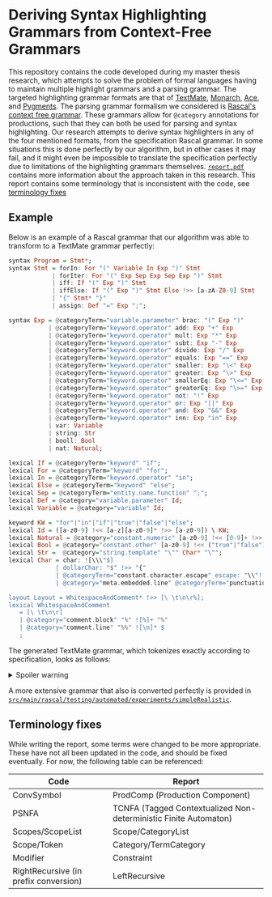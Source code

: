 # Deriving Syntax Highlighting Grammars from Context-Free Grammars

This repository contains the code developed during my master thesis research, which attempts to solve the problem of formal languages having to maintain multiple highlight grammars and a parsing grammar. The targeted highlighting grammar formats are that of [TextMate](https://macromates.com/manual/en/language_grammars), [Monarch](https://microsoft.github.io/monaco-editor/monarch.html), [Ace](https://ace.c9.io/#nav=higlighter), and [Pygments](https://pygments.org/docs/lexerdevelopment/). The parsing grammar formalism we considered is [Rascal's context free grammar](https://www.rascal-mpl.org/docs/Rascal/Declarations/SyntaxDefinition/). These grammars allow for `@category` annotations for productions, such that they can both be used for parsing and syntax highlighting. Our research attempts to derive syntax highlighters in any of the four mentioned formats, from the specification Rascal grammar. In some situations this is done perfectly by our algorithm, but in other cases it may fail, and it might even be impossible to translate the specification perfectly due to limitations of the highlighting grammars themselves. [`report.pdf`](report.pdf) contains more information about the approach taken in this research. This report contains some terminology that is inconsistent with the code, see [terminology fixes](#)

## Example 

Below is an example of a Rascal grammar that our algorithm was able to transform to a TextMate grammar perfectly:

```haskell
syntax Program = Stmt*;
syntax Stmt = forIn: For "(" Variable In Exp ")" Stmt
            | forIter: For "(" Exp Sep Exp Sep Exp ")" Stmt
            | iff: If "(" Exp ")" Stmt
            | iffElse: If "(" Exp ")" Stmt Else !>> [a-zA-Z0-9] Stmt
            | "{" Stmt* "}"
            | assign: Def "=" Exp ";";

syntax Exp = @categoryTerm="variable.parameter" brac: "(" Exp ")"
           | @categoryTerm="keyword.operator" add: Exp "+" Exp
           | @categoryTerm="keyword.operator" mult: Exp "*" Exp
           | @categoryTerm="keyword.operator" subt: Exp "-" Exp
           | @categoryTerm="keyword.operator" divide: Exp "/" Exp
           | @categoryTerm="keyword.operator" equals: Exp "==" Exp
           | @categoryTerm="keyword.operator" smaller: Exp "\<" Exp
           | @categoryTerm="keyword.operator" greater: Exp "\>" Exp
           | @categoryTerm="keyword.operator" smallerEq: Exp "\<=" Exp
           | @categoryTerm="keyword.operator" greaterEq: Exp "\>=" Exp
           | @categoryTerm="keyword.operator" not: "!" Exp
           | @categoryTerm="keyword.operator" or: Exp "||" Exp
           | @categoryTerm="keyword.operator" and: Exp "&&" Exp
           | @categoryTerm="keyword.operator" inn: Exp "in" Exp
           | var: Variable
           | string: Str
           | booll: Bool
           | nat: Natural;

lexical If = @categoryTerm="keyword" "if";
lexical For = @categoryTerm="keyword" "for";
lexical In = @categoryTerm="keyword.operator" "in";
lexical Else = @categoryTerm="keyword" "else";
lexical Sep = @categoryTerm="entity.name.function" ";";
lexical Def = @category="variable.parameter" Id;
lexical Variable = @category="variable" Id;

keyword KW = "for"|"in"|"if"|"true"|"false"|"else";
lexical Id = ([a-z0-9] !<< [a-z][a-z0-9]* !>> [a-z0-9]) \ KW;
lexical Natural = @category="constant.numeric" [a-z0-9] !<< [0-9]+ !>> [a-z0-9];
lexical Bool = @category="constant.other" [a-z0-9] !<< ("true"|"false") !>> [a-z0-9];
lexical Str =  @category="string.template" "\"" Char* "\"";
lexical Char = char: ![\\\"$]
             | dollarChar: "$" !>> "{"
             | @categoryTerm="constant.character.escape" escape: "\\"![]
             | @category="meta.embedded.line" @categoryTerm="punctuation.definition.template-expression" embedded: "${" Layout Exp Layout "}";

layout Layout = WhitespaceAndComment* !>> [\ \t\n\r%];
lexical WhitespaceAndComment 
   = [\ \t\n\r]
   | @category="comment.block" "%" ![%]+ "%"
   | @category="comment.line" "%%" ![\n]* $
   ;
```

The generated TextMate grammar, which tokenizes exactly according to specification, looks as follows:
<details>
  <summary>Spoiler warning</summary>

```json
{
    "name": "test",
    "scopeName": "source.test",
    "patterns": [{"include": "#C5"}],
    "repository": {
        "C12": {
            "patterns": [
                {"include": "#T"},
                {"include": "#iffElse,iff7"},
                {"include": "#S"},
                {"include": "#S1"},
                {"include": "#assign"},
                {"include": "#forIter,forIn"}
            ]
        },
        "C14": {
            "patterns": [
                {"include": "#T"},
                {"include": "#empty"},
                {"include": "#iffElse"},
                {"include": "#S1"},
                {"include": "#S"},
                {"include": "#forIter,forIn"},
                {"include": "#iffElse,iff"},
                {"include": "#assign"}
            ]
        },
        "C15": {
            "patterns": [
                {"include": "#smallerEq,add,or,greaterEq,inn,mult,and,divide,greater,equals,subt,smaller"},
                {"include": "#not"},
                {"include": "#T"},
                {"include": "#empty"},
                {"include": "#forIter"},
                {"include": "#S"},
                {"include": "#forIter,forIn2"},
                {"include": "#S2"},
                {"include": "#brac"},
                {"include": "#nat,booll,var,forIn2"}
            ]
        },
        "C16": {
            "patterns": [
                {"include": "#empty"},
                {"include": "#T"},
                {"include": "#S"},
                {"include": "#S1"},
                {"include": "#forIter,forIn"},
                {"include": "#iffElse,iff1"},
                {"include": "#assign"}
            ]
        },
        "C17": {"include": "#single,multiple"},
        "C19": {
            "patterns": [
                {"include": "#T"},
                {"include": "#empty"},
                {"include": "#S"},
                {"include": "#forIter,forIn3"}
            ]
        },
        "iffElse,iff6": {
            "begin": "\\(",
            "end": "(?=\\})",
            "patterns": [{"include": "#C7"}]
        },
        "iffElse,iff7": {
            "begin": "(if)(?=\\%\\%[^\\n]*$|[\\t-\\n\\r ]|\\%|\\()",
            "end": "(?=\\})",
            "beginCaptures": {"1": {"name": "keyword"}},
            "patterns": [{"include": "#C10"}]
        },
        "smallerEq,add,or,greaterEq,inn,mult,and,divide,greater,equals,subt,smaller": {
            "match": "(?:(\\+|\\>|\\=\\=|\\|\\||\\<\\=|\\<|\\/|\\*|\\-|\\&\\&|\\>\\=|in))(?=\\!|(?<![0-9a-z])[0-9]+(?![0-9a-z])|\\%\\%[^\\n]*$|(?<![0-9a-z])(?:false|true)(?![0-9a-z])|[\\t-\\n\\r ]|\\(|(?!(?<![0-9a-z])(?:else|for|false|true|in|if)(?![0-9a-z]))(?<![0-9a-z])[a-z][0-9a-z]*(?![0-9a-z])|\\\"|\\%)",
            "captures": {"1": {"name": "keyword.operator"}}
        },
        "C20": {"include": "#single,multiple1"},
        "forIter": {
            "begin": "(\\;)",
            "end": "(\\;)",
            "beginCaptures": {"1": {"name": "entity.name.function"}},
            "endCaptures": {"1": {"name": "entity.name.function"}},
            "patterns": [{"include": "#C2"}]
        },
        "assign1": {
            "begin": "\\=(?=\\!|(?<![0-9a-z])[0-9]+(?![0-9a-z])|\\%\\%[^\\n]*$|(?<![0-9a-z])(?:false|true)(?![0-9a-z])|[\\t-\\n\\r ]|\\(|(?!(?<![0-9a-z])(?:else|for|false|true|in|if)(?![0-9a-z]))(?<![0-9a-z])[a-z][0-9a-z]*(?![0-9a-z])|\\\"|\\%)",
            "end": "(?=\\;)",
            "patterns": [{"include": "#C2"}]
        },
        "C10": {
            "patterns": [
                {"include": "#T"},
                {"include": "#iffElse,iff6"},
                {"include": "#S"}
            ]
        },
        "iffElse": {
            "match": "(else(?![0-9A-Za-z]))",
            "captures": {"1": {"name": "keyword"}}
        },
        "C11": {
            "patterns": [
                {"include": "#escape,dollarChar,char"},
                {"include": "#embedded"}
            ]
        },
        "forIter,forIn": {
            "begin": "(for)(?=\\(|\\%\\%[^\\n]*$|[\\t-\\n\\r ]|\\%)",
            "end": "\\)",
            "beginCaptures": {"1": {"name": "keyword"}},
            "patterns": [{"include": "#C13"}]
        },
        "C13": {
            "patterns": [
                {"include": "#T"},
                {"include": "#forIter,forIn4"},
                {"include": "#S"}
            ]
        },
        "escape,dollarChar,char": {
            "match": "\\$(?!\\{)|(\\\\.)|[^\\\"\\$\\\\]",
            "captures": {"1": {"name": "constant.character.escape"}}
        },
        "C18": {
            "patterns": [
                {"include": "#empty"},
                {"include": "#T"},
                {"include": "#iffElse,iff4"},
                {"include": "#S"}
            ]
        },
        "embedded": {
            "begin": "((\\$\\{))",
            "end": "((\\}))",
            "beginCaptures": {
                "1": {"name": "meta.embedded.line"},
                "2": {"name": "punctuation.definition.template-expression"}
            },
            "endCaptures": {
                "1": {"name": "meta.embedded.line"},
                "2": {"name": "punctuation.definition.template-expression"}
            },
            "patterns": [{"include": "#C2"}],
            "contentName": "meta.embedded.line"
        },
        "C0": {
            "patterns": [
                {"include": "#T"},
                {"include": "#iffElse,iff5"},
                {"include": "#S"}
            ]
        },
        "empty": {
            "match": "(?:x(?<!x))"
        },
        "C1": {
            "patterns": [
                {"include": "#not"},
                {"include": "#nat,booll,var,forIn1"},
                {"include": "#smallerEq,add,or,greaterEq,inn,mult,and,divide,greater,equals,subt,smaller"},
                {"include": "#T"},
                {"include": "#S"},
                {"include": "#brac"},
                {"include": "#S2"},
                {"include": "#forIter"}
            ]
        },
        "forIter,forIn1": {
            "begin": "(for)(?=\\(|\\%\\%[^\\n]*$|[\\t-\\n\\r ]|\\%)",
            "end": "(?:x(?<!x))",
            "beginCaptures": {"1": {"name": "keyword"}},
            "patterns": [{"include": "#C19"}]
        },
        "C2": {
            "patterns": [
                {"include": "#nat,booll,var,forIn1"},
                {"include": "#not"},
                {"include": "#T"},
                {"include": "#smallerEq,add,or,greaterEq,inn,mult,and,divide,greater,equals,subt,smaller"},
                {"include": "#S"},
                {"include": "#S2"},
                {"include": "#brac"}
            ]
        },
        "assign": {
            "begin": "(?!(?<![0-9a-z])(?:else|for|false|true|in|if)(?![0-9a-z]))((?<![0-9a-z])[a-z][0-9a-z]*(?![0-9a-z]))",
            "end": "\\;",
            "beginCaptures": {"1": {"name": "variable.parameter"}},
            "patterns": [{"include": "#C3"}]
        },
        "forIter,forIn2": {
            "begin": "\\)",
            "end": "(?:x(?<!x))",
            "patterns": [{"include": "#C16"}]
        },
        "C3": {
            "patterns": [
                {"include": "#T"},
                {"include": "#assign1"},
                {"include": "#S"}
            ]
        },
        "forIter,forIn3": {
            "begin": "\\(",
            "end": "(?:x(?<!x))",
            "patterns": [{"include": "#C15"}]
        },
        "C4": {
            "patterns": [
                {"include": "#T"},
                {"include": "#iffElse"},
                {"include": "#iffElse,iff"},
                {"include": "#forIter,forIn"},
                {"include": "#S"},
                {"include": "#assign"},
                {"include": "#S1"}
            ]
        },
        "forIter,forIn4": {
            "begin": "\\(",
            "end": "(?=\\))",
            "patterns": [{"include": "#C6"}]
        },
        "C5": {
            "patterns": [
                {"include": "#T"},
                {"include": "#empty"},
                {"include": "#forIter,forIn1"},
                {"include": "#assign"},
                {"include": "#S1"},
                {"include": "#S"},
                {"include": "#iffElse,iff1"}
            ]
        },
        "brac": {
            "begin": "(\\()",
            "end": "(\\))",
            "beginCaptures": {"1": {"name": "variable.parameter"}},
            "endCaptures": {"1": {"name": "variable.parameter"}},
            "patterns": [{"include": "#C2"}]
        },
        "iffElse,iff1": {
            "begin": "(if)(?=\\%\\%[^\\n]*$|[\\t-\\n\\r ]|\\%|\\()",
            "end": "(?:x(?<!x))",
            "beginCaptures": {"1": {"name": "keyword"}},
            "patterns": [{"include": "#C18"}]
        },
        "iffElse,iff2": {
            "begin": "\\)",
            "end": "(?=\\})",
            "patterns": [{"include": "#C4"}]
        },
        "not": {
            "match": "(\\!)",
            "captures": {"1": {"name": "keyword.operator"}}
        },
        "S": {
            "begin": "(\\%)(?=[^\\%])",
            "end": "(\\%)",
            "beginCaptures": {"1": {"name": "comment.block"}},
            "endCaptures": {"1": {"name": "comment.block"}},
            "patterns": [{"include": "#C20"}],
            "contentName": "comment.block"
        },
        "C6": {
            "patterns": [
                {"include": "#not"},
                {"include": "#T"},
                {"include": "#smallerEq,add,or,greaterEq,inn,mult,and,divide,greater,equals,subt,smaller"},
                {"include": "#brac"},
                {"include": "#S2"},
                {"include": "#nat,booll,var,forIn"},
                {"include": "#forIter"},
                {"include": "#S"}
            ]
        },
        "nat,booll,var,forIn": {
            "begin": "(?!(?<![0-9a-z])(?:else|for|false|true|in|if)(?![0-9a-z]))((?<![0-9a-z])[a-z][0-9a-z]*(?![0-9a-z]))|((?<![0-9a-z])(?:false|true)(?![0-9a-z]))|((?<![0-9a-z])[0-9]+(?![0-9a-z]))",
            "end": "(?=\\))",
            "beginCaptures": {
                "1": {"name": "variable"},
                "2": {"name": "constant.other"},
                "3": {"name": "constant.numeric"}
            },
            "patterns": [{"include": "#C1"}]
        },
        "iffElse,iff3": {
            "begin": "\\)",
            "end": "(?:x(?<!x))",
            "patterns": [{"include": "#C14"}]
        },
        "single,multiple": {
            "match": "[^\\%]"
        },
        "T": {
            "match": "[\\t-\\n\\r ]|(\\%\\%[^\\n]*$)",
            "captures": {"1": {"name": "comment.line"}}
        },
        "C7": {
            "patterns": [
                {"include": "#nat,booll,var,forIn1"},
                {"include": "#T"},
                {"include": "#not"},
                {"include": "#smallerEq,add,or,greaterEq,inn,mult,and,divide,greater,equals,subt,smaller"},
                {"include": "#S2"},
                {"include": "#S"},
                {"include": "#iffElse,iff2"},
                {"include": "#brac"}
            ]
        },
        "C8": {
            "patterns": [
                {"include": "#T"},
                {"include": "#not"},
                {"include": "#nat,booll,var,forIn1"},
                {"include": "#empty"},
                {"include": "#smallerEq,add,or,greaterEq,inn,mult,and,divide,greater,equals,subt,smaller"},
                {"include": "#forIter"},
                {"include": "#S2"},
                {"include": "#S"},
                {"include": "#brac"},
                {"include": "#forIter,forIn2"}
            ]
        },
        "iffElse,iff4": {
            "begin": "\\(",
            "end": "(?:x(?<!x))",
            "patterns": [{"include": "#C9"}]
        },
        "C9": {
            "patterns": [
                {"include": "#not"},
                {"include": "#empty"},
                {"include": "#nat,booll,var,forIn1"},
                {"include": "#T"},
                {"include": "#smallerEq,add,or,greaterEq,inn,mult,and,divide,greater,equals,subt,smaller"},
                {"include": "#iffElse,iff3"},
                {"include": "#S2"},
                {"include": "#brac"},
                {"include": "#S"}
            ]
        },
        "iffElse,iff5": {
            "begin": "\\(",
            "end": "(?=\\))",
            "patterns": [{"include": "#C2"}]
        },
        "nat,booll,var,forIn1": {
            "match": "(?!(?<![0-9a-z])(?:else|for|false|true|in|if)(?![0-9a-z]))((?<![0-9a-z])[a-z][0-9a-z]*(?![0-9a-z]))|((?<![0-9a-z])(?:false|true)(?![0-9a-z]))|((?<![0-9a-z])[0-9]+(?![0-9a-z]))",
            "captures": {
                "1": {"name": "variable"},
                "2": {"name": "constant.other"},
                "3": {"name": "constant.numeric"}
            }
        },
        "single,multiple1": {
            "begin": "[^\\%]",
            "end": "(?=\\%)",
            "patterns": [{"include": "#C17"}]
        },
        "S1": {
            "begin": "\\{",
            "end": "\\}",
            "patterns": [{"include": "#C12"}]
        },
        "nat,booll,var,forIn2": {
            "begin": "(?!(?<![0-9a-z])(?:else|for|false|true|in|if)(?![0-9a-z]))((?<![0-9a-z])[a-z][0-9a-z]*(?![0-9a-z]))|((?<![0-9a-z])(?:false|true)(?![0-9a-z]))|((?<![0-9a-z])[0-9]+(?![0-9a-z]))",
            "end": "(?:x(?<!x))",
            "beginCaptures": {
                "1": {"name": "variable"},
                "2": {"name": "constant.other"},
                "3": {"name": "constant.numeric"}
            },
            "patterns": [{"include": "#C8"}]
        },
        "iffElse,iff": {
            "begin": "(if)(?=\\%\\%[^\\n]*$|[\\t-\\n\\r ]|\\%|\\()",
            "end": "\\)",
            "beginCaptures": {"1": {"name": "keyword"}},
            "patterns": [{"include": "#C0"}]
        },
        "S2": {
            "begin": "(\\\")",
            "end": "(\\\")",
            "beginCaptures": {"1": {"name": "string.template"}},
            "endCaptures": {"1": {"name": "string.template"}},
            "patterns": [{"include": "#C11"}],
            "contentName": "string.template"
        }
    },
    "foldingEnd": "\\)",
    "foldingStart": "\\(",
    "firstLineMatch": ""
}
```
</details>

A more extensive grammar that also is converted perfectly is provided in [`src/main/rascal/testing/automated/experiments/simpleRealistic`](src/main/rascal/testing/automated/experiments/simpleRealistic/SimpleRealisticExperiment). 

## Terminology fixes

While writing the report, some terms were changed to be more appropriate. These have not all been updated in the code, and should be fixed eventually. For now, the following table can be referenced:

| Code                                  | Report                                                           |
|---------------------------------------|------------------------------------------------------------------|
| ConvSymbol                            | ProdComp (Production Component)                                  |
| PSNFA                                 | TCNFA (Tagged Contextualized Non-deterministic Finite Automaton) |
| Scopes/ScopeList                      | Scope/CategoryList                                               |
| Scope/Token                           | Category/TermCategory                                            |
| Modifier                              | Constraint                                                       |
| RightRecursive (in prefix conversion) | LeftRecursive                                                    |